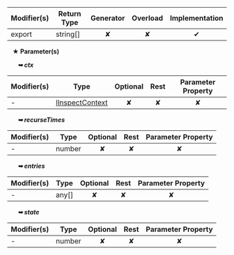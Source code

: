 | Modifier(s)                            | Return Type                    | Generator                        | Overload                         | Implementation                        |
|----------------------------------------|--------------------------------|:--------------------------------:|:--------------------------------:|:-------------------------------------:|
| export | string[] | ✘ | ✘  | ✔ |

&nbsp;&nbsp; **&#9733; Parameter(s)**

&nbsp;&nbsp;&nbsp;&nbsp;&nbsp; _**&#10149; ctx**_

| Modifier(s)                              | Type                        | Optional                           | Rest                          | Parameter Property                          |
|------------------------------------------|-----------------------------|:----------------------------------:|:-----------------------------:|:-------------------------------------------:|
| - | [IInspectContext](/testing/interface/inspect/iinspectcontext.md) | ✘  | ✘ | ✘ |

&nbsp;&nbsp;&nbsp;&nbsp;&nbsp; _**&#10149; recurseTimes**_

| Modifier(s)                              | Type                        | Optional                           | Rest                          | Parameter Property                          |
|------------------------------------------|-----------------------------|:----------------------------------:|:-----------------------------:|:-------------------------------------------:|
| - | number | ✘  | ✘ | ✘ |

&nbsp;&nbsp;&nbsp;&nbsp;&nbsp; _**&#10149; entries**_

| Modifier(s)                              | Type                        | Optional                           | Rest                          | Parameter Property                          |
|------------------------------------------|-----------------------------|:----------------------------------:|:-----------------------------:|:-------------------------------------------:|
| - | any[] | ✘  | ✘ | ✘ |

&nbsp;&nbsp;&nbsp;&nbsp;&nbsp; _**&#10149; state**_

| Modifier(s)                              | Type                        | Optional                           | Rest                          | Parameter Property                          |
|------------------------------------------|-----------------------------|:----------------------------------:|:-----------------------------:|:-------------------------------------------:|
| - | number | ✘  | ✘ | ✘ |